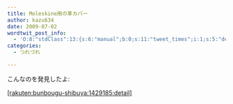 ```yaml
---
title: Moleskine用の革カバー
author: kazu634
date: 2009-07-02
wordtwit_post_info:
  - 'O:8:"stdClass":13:{s:6:"manual";b:0;s:11:"tweet_times";i:1;s:5:"delay";i:0;s:7:"enabled";i:1;s:10:"separation";s:2:"60";s:7:"version";s:3:"3.7";s:14:"tweet_template";b:0;s:6:"status";i:2;s:6:"result";a:0:{}s:13:"tweet_counter";i:2;s:13:"tweet_log_ids";a:1:{i:0;i:4685;}s:9:"hash_tags";a:0:{}s:8:"accounts";a:1:{i:0;s:7:"kazu634";}}'
categories:
  - つれづれ

---
```

<div class="section">
<p>
    こんなのを発見したよ:
</p>
  
<p>
<a href="http://d.hatena.ne.jp/rakuten/bunbougu-shibuya/1429185" onclick="__gaTracker('send', 'event', 'outbound-article', 'http://d.hatena.ne.jp/rakuten/bunbougu-shibuya/1429185', '[rakuten:bunbougu-shibuya:1429185:detail]');">[rakuten:bunbougu-shibuya:1429185:detail]</a>
</p>
</div>
